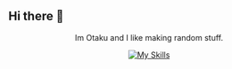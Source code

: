 ## Hi there 👋


<div align=center>
  <p>Im Otaku and I like making random stuff.</p>
  
  [![My Skills](https://skillicons.dev/icons?i=js,html,css,nodejs,cs,discordjs,express,vscode,windows)](https://skillicons.dev)
</div>
